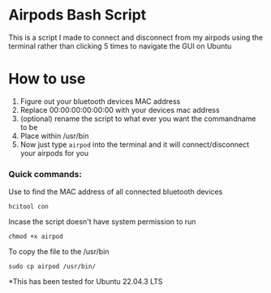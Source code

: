 # Airpods Bash Script
This is a script I made to connect and disconnect from my airpods using the terminal rather than clicking 5 times to navigate the GUI on Ubuntu
# How to use
1. Figure out your bluetooth devices MAC address
2. Replace 00:00:00:00:00:00 with your devices mac address
3. (optional) rename the script to what ever you want the commandname to be
4. Place within /usr/bin
5. Now just type ```airpod``` into the terminal and it will connect/disconnect your airpods for you
   
### Quick commands:

Use to find the MAC address of all connected bluetooth devices
```
hcitool con
```
Incase the script doesn't have system permission to run
```
chmod +x airpod
```
To copy the file to the /usr/bin
```
sudo cp airpod /usr/bin/
```
*This has been tested for Ubuntu 22.04.3 LTS
